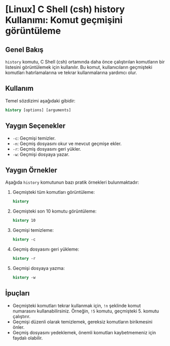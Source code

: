 # [Linux] C Shell (csh) history Kullanımı: Komut geçmişini görüntüleme

## Genel Bakış
`history` komutu, C Shell (csh) ortamında daha önce çalıştırılan komutların bir listesini görüntülemek için kullanılır. Bu komut, kullanıcıların geçmişteki komutları hatırlamalarına ve tekrar kullanmalarına yardımcı olur.

## Kullanım
Temel sözdizimi aşağıdaki gibidir:

```csh
history [options] [arguments]
```

## Yaygın Seçenekler
- `-c`: Geçmişi temizler.
- `-n`: Geçmiş dosyasını okur ve mevcut geçmişe ekler.
- `-r`: Geçmiş dosyasını geri yükler.
- `-w`: Geçmişi dosyaya yazar.

## Yaygın Örnekler
Aşağıda `history` komutunun bazı pratik örnekleri bulunmaktadır:

1. Geçmişteki tüm komutları görüntüleme:
   ```csh
   history
   ```

2. Geçmişteki son 10 komutu görüntüleme:
   ```csh
   history 10
   ```

3. Geçmişi temizleme:
   ```csh
   history -c
   ```

4. Geçmiş dosyasını geri yükleme:
   ```csh
   history -r
   ```

5. Geçmişi dosyaya yazma:
   ```csh
   history -w
   ```

## İpuçları
- Geçmişteki komutları tekrar kullanmak için, `!n` şeklinde komut numarasını kullanabilirsiniz. Örneğin, `!5` komutu, geçmişteki 5. komutu çalıştırır.
- Geçmişi düzenli olarak temizlemek, gereksiz komutların birikmesini önler.
- Geçmiş dosyasını yedeklemek, önemli komutları kaybetmemeniz için faydalı olabilir.